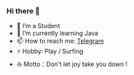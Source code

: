 
### Hi there 👋

- 🔭 I’m a Student
- 🌱 I’m currently learning Java
- 📫 How to reach me: [Telegram](https://t.me/TroyeKK)
- ⚡ Hobby: Play / Surfing
- ⛵ Motto：Don't let joy take you down !
